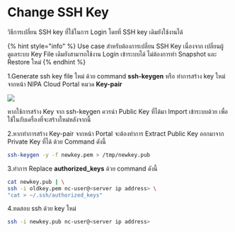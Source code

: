 # Change SSH Key

วิธีการเปลี่ยน SSH key ที่ใช้ในการ Login โดยที่ SSH key เดิมยังใช้งานได้

{% hint style="info" %}
Use case สำหรับต้องการเปลี่ยน SSH Key เนื่องจาก เปลี่ยนผู้ดูแลระบบ Key File เดิมยังสามารถใช้งาน Login เข้าระบบได้ ไม่ต้องการทำ Snapshot และ Restore ใหม่
{% endhint %}

1.Generate ssh key file ใหม่ ด้วย command **ssh-keygen** หรือ ทำการสร้าง key ใหม่จากหน้า NIPA Cloud Portal หมวด **Key-pair**

![](../../.gitbook/assets/k_replace_ssh_key_001.png)

หากใช้การสร้าง Key จาก ssh-keygen ควรนำ Public Key ที่ได้มา Import เข้าระบบด้วย เพื่อใช้ในกับเครื่องที่จะสร้างใหม่หลังจากนี้

2.หากทำการสร้าง Key-pair จากหน้า Portal จะต้องทำการ Extract Public Key ออกมาจาก Private Key ที่ได้ ด้วย Command ดังนี้

```bash
ssh-keygen -y -f newkey.pem > /tmp/newkey.pub
```

3.ทำการ Replace **authorized\_keys** ด้วย command ดังนี้

```bash
cat newkey.pub | \
ssh -i oldkey.pem nc-user@<server ip address> \
"cat > ~/.ssh/authorized_keys"
```

4.ทดสอบ ssh ด้วย key ใหม่

```bash
ssh -i newkey.pub nc-user@<server ip address>
```


